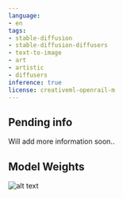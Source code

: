 ```yaml
---
language:
- en
tags:
- stable-diffusion
- stable-diffusion-diffusers
- text-to-image
- art
- artistic
- diffusers
inference: true
license: creativeml-openrail-m
---
```


## Pending info
Will add more information soon..

## Model Weights

![alt text](https://huggingface.co/darkstorm2150/Protogen_Eclipse_Official_Release/resolve/main/Model%20Weights.png)

